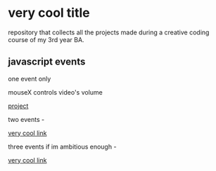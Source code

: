 # very cool title
repository that collects all the projects made during a creative coding course of my 3rd year BA.

## javascript events

one event only 

mouseX controls video's volume

[project](https://larobernasconi.github.io/creative_coding/volume/) 

two events - 

[very cool link](url) 

three events if im ambitious enough - 

[very cool link](url)